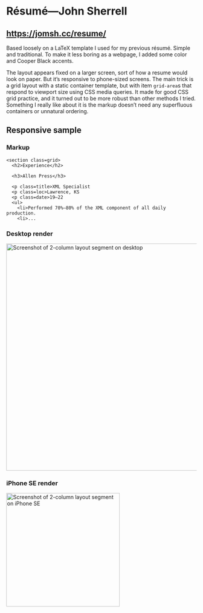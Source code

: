 # Résumé—John Sherrell

## https://jomsh.cc/resume/

Based loosely on a LaTeX template I used for my previous résumé. Simple and
traditional. To make it less boring as a webpage, I added some color and Cooper
Black accents.

The layout appears fixed on a larger screen, sort of how a resume would look on
paper. But it’s responsive to phone-sized screens. The main trick is a grid
layout with a static container template, but with item `grid-area`s that respond
to viewport size using CSS media queries. It made for good CSS grid practice,
and it turned out to be more robust than other methods I tried. Something I
really like about it is the markup doesn’t need any superfluous containers or
unnatural ordering.

## Responsive sample

### Markup

    <section class=grid>
      <h2>Experience</h2>

      <h3>Allen Press</h3>

      <p class=title>XML Specialist
      <p class=loc>Lawrence, KS
      <p class=date>19–22
      <ul>
        <li>Performed 70%–80% of the XML component of all daily production.
        <li>...

### Desktop render

<img src="https://user-images.githubusercontent.com/107401967/177557169-b244f8e6-50e5-4c37-9390-c19c8e70e2d7.png"
     alt="Screenshot of 2-column layout segment on desktop"
     width=600>

### iPhone SE render

<img src="https://user-images.githubusercontent.com/107401967/177566446-f2606b1d-1595-4862-9098-45d3677c2dc2.png"
     alt="Screenshot of 2-column layout segment on iPhone SE"
     width=300>
